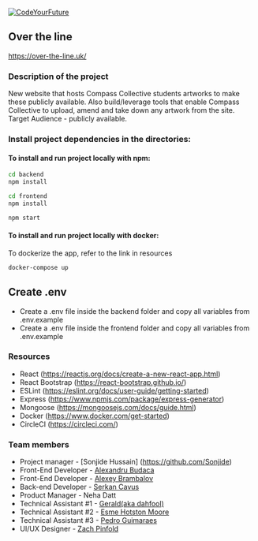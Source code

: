 [![CodeYourFuture](https://circleci.com/gh/CodeYourFuture/over-the-Line.svg?style=svg)](https://app.circleci.com/pipelines/github/CodeYourFuture/over-the-Line?branch=develop)

## Over the line

https://over-the-line.uk/

### Description of the project

New website that hosts Compass Collective students artworks to make these publicly available. Also build/leverage tools that enable Compass Collective to upload, amend and take down any artwork from the site.
Target Audience - publicly available.

### Install project dependencies in the directories:

#### To install and run project locally with npm:

```bash
cd backend
npm install
```

```bash
cd frontend
npm install
```

```bash
npm start
```

#### To install and run project locally with docker:

To dockerize the app, refer to the link in resources

```bash
docker-compose up
```

## Create .env

- Create a .env file inside the backend folder and copy all variables from .env.example
- Create a .env file inside the frontend folder and copy all variables from .env.example

### Resources

- React (https://reactjs.org/docs/create-a-new-react-app.html)
- React Bootstrap (https://react-bootstrap.github.io/)
- ESLint (https://eslint.org/docs/user-guide/getting-started)
- Express (https://www.npmjs.com/package/express-generator)
- Mongoose (https://mongoosejs.com/docs/guide.html)
- Docker (https://www.docker.com/get-started)
- CircleCI (https://circleci.com/)

### Team members

- Project manager - [Sonjide Hussain] (https://github.com/Sonjide)
- Front-End Developer - [Alexandru Budaca](https://github.com/AlexandruBudaca)
- Front-End Developer - [Alexey Brambalov](https://github.com/AlexeyBrambalov)
- Back-end Developer - [Serkan Cavus](https://github.com/SCavus)
- Product Manager - Neha Datt
- Technical Assistant #1 - [Gerald(aka dahfool)](https://github.com/dahfool)
- Technical Assistant #2 - [Esme Hotston Moore](https://github.com/esmehm)
- Technical Assistant #3 - [Pedro Guimaraes](https://github.com/pedroguima)
- UI/UX Designer - [Zach Pinfold](https://github.com/ZachPinfold)
